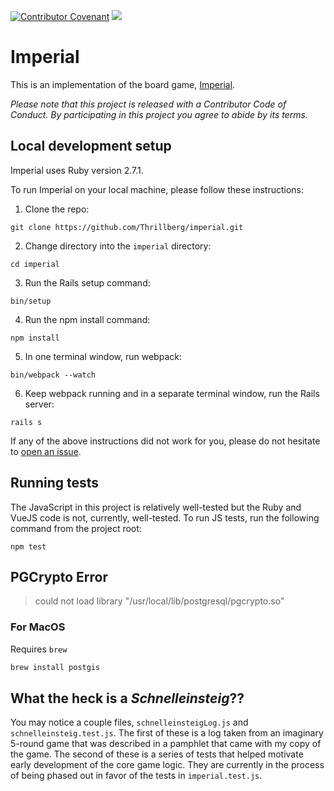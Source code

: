 [![Contributor Covenant](https://img.shields.io/badge/Contributor%20Covenant-v2.0%20adopted-ff69b4.svg)](code_of_conduct.md) 
![](https://github.com/Thrillberg/imperial/workflows/Node.js%20CI/badge.svg)

# Imperial

This is an implementation of the board game, [Imperial](<https://en.wikipedia.org/wiki/Imperial_(board_game)>).

_Please note that this project is released with a Contributor Code of Conduct.
By participating in this project you agree to abide by its terms._

## Local development setup

Imperial uses Ruby version 2.7.1.

To run Imperial on your local machine, please follow these instructions:

1. Clone the repo:
```
git clone https://github.com/Thrillberg/imperial.git
```
2. Change directory into the `imperial` directory:
```
cd imperial
```
3. Run the Rails setup command:
```
bin/setup
```
4. Run the npm install command:
```
npm install
```
5. In one terminal window, run webpack:
```
bin/webpack --watch
```
6. Keep webpack running and in a separate terminal window, run the Rails server:
```
rails s
```
If any of the above instructions did not work for you, please do not hesitate to [open an issue](https://github.com/Thrillberg/imperial/issues/new).

## Running tests

The JavaScript in this project is relatively well-tested but the Ruby and VueJS code is not, currently, well-tested. To run JS tests, run the following command from the project root:

```
npm test
```

## PGCrypto Error

> could not load library "/usr/local/lib/postgresql/pgcrypto.so"

### For MacOS
Requires `brew`

```bash
brew install postgis
```

## What the heck is a _Schnelleinsteig_??

You may notice a couple files, `schnelleinsteigLog.js` and `schnelleinsteig.test.js`. The first of these is a log taken from an imaginary 5-round game that was described in a pamphlet that came with my copy of the game. The second of these is a series of tests that helped motivate early development of the core game logic. They are currently in the process of being phased out in favor of the tests in `imperial.test.js`.
